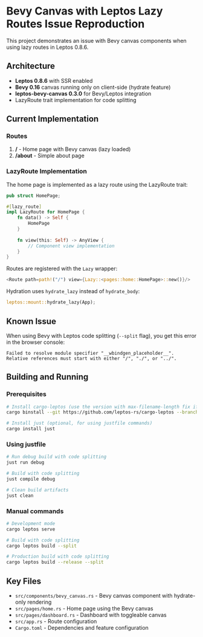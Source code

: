 # Bevy Canvas with Leptos Lazy Routes Issue Reproduction

This project demonstrates an issue with Bevy canvas components when using lazy routes in Leptos 0.8.6.

## Architecture

- **Leptos 0.8.6** with SSR enabled
- **Bevy 0.16** canvas running only on client-side (hydrate feature)
- **leptos-bevy-canvas 0.3.0** for Bevy/Leptos integration
- LazyRoute trait implementation for code splitting

## Current Implementation

### Routes

1. **/** - Home page with Bevy canvas (lazy loaded)
2. **/about** - Simple about page

### LazyRoute Implementation

The home page is implemented as a lazy route using the LazyRoute trait:

```rust
pub struct HomePage;

#[lazy_route]
impl LazyRoute for HomePage {
    fn data() -> Self {
        HomePage
    }
    
    fn view(this: Self) -> AnyView {
        // Component view implementation
    }
}
```

Routes are registered with the `Lazy` wrapper:
```rust
<Route path=path!("/") view={Lazy::<pages::home::HomePage>::new()}/>
```

Hydration uses `hydrate_lazy` instead of `hydrate_body`:
```rust
leptos::mount::hydrate_lazy(App);
```

## Known Issue

When using Bevy with Leptos code splitting (`--split` flag), you get this error in the browser console:

```
Failed to resolve module specifier "__wbindgen_placeholder__". 
Relative references must start with either "/", "./", or "../".
```

## Building and Running

### Prerequisites

```bash
# Install cargo-leptos (use the version with max-filename-length fix if needed)
cargo binstall --git https://github.com/leptos-rs/cargo-leptos --branch max-filename-length cargo-leptos

# Install just (optional, for using justfile commands)
cargo install just
```

### Using justfile

```bash
# Run debug build with code splitting
just run debug

# Build with code splitting
just compile debug

# Clean build artifacts
just clean
```

### Manual commands

```bash
# Development mode
cargo leptos serve

# Build with code splitting
cargo leptos build --split

# Production build with code splitting
cargo leptos build --release --split
```


## Key Files

- `src/components/bevy_canvas.rs` - Bevy canvas component with hydrate-only rendering
- `src/pages/home.rs` - Home page using the Bevy canvas
- `src/pages/dashboard.rs` - Dashboard with toggleable canvas
- `src/app.rs` - Route configuration
- `Cargo.toml` - Dependencies and feature configuration